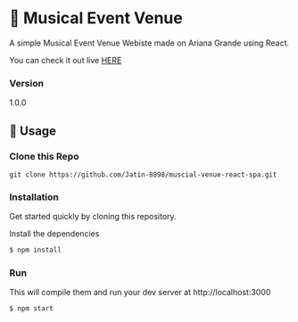 #  :large_orange_diamond: Musical Event Venue

A simple Musical Event Venue Webiste made on Ariana Grande using React.

You can check it out live [HERE](http://succinct-feet.surge.sh/)

### Version
1.0.0

## 📝 Usage

### Clone this Repo
```
git clone https://github.com/Jatin-8898/muscial-venue-react-spa.git
```

### Installation

Get started quickly by cloning this repository.

Install the dependencies 

```sh
$ npm install
```

### Run

This will compile them and run your dev server at http://localhost:3000

```sh
$ npm start
```

